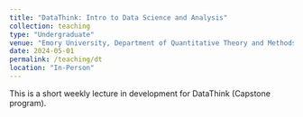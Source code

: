 ```yaml
---
title: "DataThink: Intro to Data Science and Analysis"
collection: teaching
type: "Undergraduate"
venue: "Emory University, Department of Quantitative Theory and Methods"
date: 2024-05-01
permalink: /teaching/dt
location: "In-Person"
---
```



This is a short weekly lecture in development for DataThink (Capstone program).
